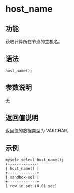 # host_name

## 功能

获取计算所在节点的主机名。

## 语法

```Haskell
host_name();
```

## 参数说明

无

## 返回值说明

返回值的数据类型为 VARCHAR。

## 示例

```Plain Text
mysql> select host_name();
+-------------+
| host_name() |
+-------------+
| sandbox-sql |
+-------------+
1 row in set (0.01 sec)
```
